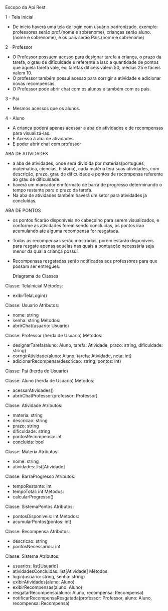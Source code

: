 

Escopo da Api Rest

1 - Tela Inicial 

- De inicio haverá uma tela de login com usuário padronizado, exemplo: professores serão prof.(nome e sobrenome), crianças serão aluno.(nome e sobrenome), e os pais serão Pais.(nome e sobrenome)



2 - Professor

- O Professor possuem acesso para designar tarefa a criança, o prazo da tarefa, o grau de dificuldade e referente a isso a quantidade de pontos que aquela tarefa vale, ex: tarefas dificeis valem 50, médias 25 e fáceis valem 10. 
- O professor também possui acesso para corrigir a atividade e adicionar novas recompensas. 
- O Professor pode abrir chat com os alunos e também com os pais.



3 - Pai
- Mesmos acessos que os alunos.

4 - Aluno
- A criança poderá apenas acessar a aba de atividades e de recompensas para visualizá-las. 
- E Acesso à aba de atividades
- E poder abrir chat com professor




ABA DE ATIVIDADES 

- a aba de atividades, onde será dividida por matérias(portugues, matematica, ciencias, historia), cada matéria terá suas atividades, com descrição, prazo, grau de dificuldade e pontos de recompensa referente ao grau de dificuldade.
- haverá um marcador em formato de barra de progresso determinando o tempo restante para o prazo da tarefa. 
- Na aba de atividades também haverá um setor para atividades ja concluídas.



ABA DE PONTOS

- os pontos ficarão disponíveis no cabeçalho para serem visualizados, e conforme as atividades forem sendo concluidas, os pontos irao acumulando ate alguma recompensa for resgatada.
- Todas as recompensas serão mostradas, porém estarão disponiveis para resgate apenas aquelas nas quais a pontuação necessária seja menor da qual a criança possuí. 
- Recompensas resgatadas serão notificadas aos professores para que possam ser entregues. 


  Driagrama de Classes
  
Classe: TelaInicial
Métodos:
- exibirTelaLogin()


Classe: Usuario
Atributos:
- nome: string
- senha: string
Métodos:
- abrirChat(usuario: Usuario)
 

Classe: Professor (herda de Usuario)
Métodos:
- designarTarefa(aluno: Aluno, tarefa: Atividade, prazo: string, dificuldade: string)
- corrigirAtividade(aluno: Aluno, tarefa: Atividade, nota: int)
- adicionarRecompensa(descricao: string, pontos: int)


Classe: Pai (herda de Usuario)

Classe: Aluno (herda de Usuario)
Métodos:
- acessarAtividades()
- abrirChatProfessor(professor: Professor)

Classe: Atividade
Atributos:
- materia: string
- descricao: string
- prazo: string
- dificuldade: string
- pontosRecompensa: int
- concluida: bool

Classe: Materia
Atributos:
- nome: string
- atividades: list[Atividade]

Classe: BarraProgresso
Atributos:
- tempoRestante: int
- tempoTotal: int
Métodos:
- calcularProgresso()

Classe: SistemaPontos
Atributos:
- pontosDisponiveis: int
Métodos:
- acumularPontos(pontos: int)

Classe: Recompensa
Atributos:
- descricao: string
- pontosNecessarios: int

Classe: Sistema
Atributos:
- usuarios: list[Usuario]
- atividadesConcluidas: list[Atividade]
Métodos:
- login(usuario: string, senha: string)
- exibirAtividades(aluno: Aluno)
- exibirRecompensas(aluno: Aluno)
- resgatarRecompensa(aluno: Aluno, recompensa: Recompensa)
- notificarRecompensaResgatada(professor: Professor, aluno: Aluno, recompensa: Recompensa)


